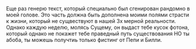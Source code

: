 Еще раз генерю текст, который специально был сгенирован рандомно в моей голове.
Это часть должна быть дополнена моими  полями страсти к жизни, который не сущвествуют в нашей 3х мерной реальности.
Однако каждую неделю, молясь Сущему, он выдаст тебе кусок фотона, который  однако не покажет тебе праведный путь существования
НО ты абоба, ты можешь получтиь только фистинг от Пепи и Билли.
